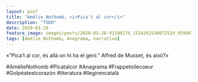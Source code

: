 ```yaml
---
layout: post
title: "Amélie Nothomb, <i>Pica't al cor</i>"
description: "TODO"
date: 2020-03-28
feature_image: images/posts/2020-03-28-91198174_1554261538072519_939981127556527198_n_18099085693087239.jpg
tags: [Amélie Nothomb, Anagrama, narrativa]
---
```


«“Pica’t al cor, és allà on hi ha el geni.” Alfred de Musset, és això?»
<!--more-->

#AmélieNothomb #Picatalcor #Anagrama #Frappetoilecoeur #Golpéateelcorazón  #literatura #llegirencatalà



